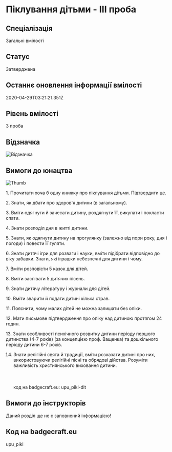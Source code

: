 # Піклування дітьми - ІІІ проба

## Спеціалізація

Загальні вмілості

## Статус

Затверджена

## Останнє оновлення інформації вмілості

2020-04-29T03:21:21.351Z

## Рівень вмілості

3 проба

## Відзначка

![Відзначка](../images/Pikluvannia_ditmy_III/_________________.jpg)

## Вимоги до юнацтва

<p><img alt="Thumb                  " src="/uploads/textareas/bootsy/image/73/small__________________.jpg"><br></p><p>1. Прочитати хоча б одну книжку про піклування дітьми.
Підтвердити це.</p>

<p>2. Знати, як дбати про здоров'я дитини (в загальному).</p>

<p>3. Вміти одягнути й зачесати дитину, роздягнути її, викупати і
покласти спати.</p>

<p>4. Знати розподіл дня в житті дитини.</p>

<p>5. Знати, як одягнути дитину на прогулянку (залежно від пори
року, дня і погоди) і повести її гуляти.</p>

<p>6. Знати дитячі ігри для розваги і науки, вміти підібрати
відповідно до віку забавки. Знати, які іграшки небезпечні для дитини і чому.</p>

<p>7. Вміти розповісти 5 казок для дітей.</p>

<p>8. Вміти заспівати 5 дитячих пісень.</p>

<p>9. Знати дитячу літературу і журнали для дітей.</p>

<p>10. Вміти зварити й подати дитині кілька страв.</p>

<p>11. Пояснити, чому малих дітей не можна залишати без опіки.</p>

<p>12. Мати письмове підтвердження про опіку над дитиною протягом
24 годин.</p>

<p>13. Знати особливості психічного розвитку дитини періоду першого
дитинства (4-7 років) (за концепцією проф. Ващенка) та дошкільного періоду
дитини 6-7 років.</p>

14. Знати релігійні свята й традиції, вміти розказати дитині про них,
використовуючи релігійні пісні та обрядові дійства. Розуміти важливість
християнського виховання дитини.<br><br><br><br>код на badgecraft.eu: upu_pikl-dit<br>

## Вимоги до інструкторів

Даний розділ ще не є заповнений інформацією!

## Код на badgecraft.eu

upu_pikl